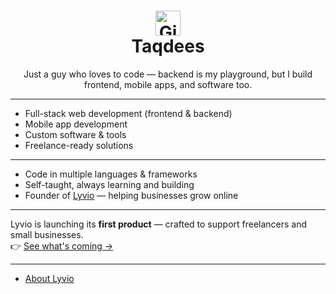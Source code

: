 <h1 align="center">
  <img src="https://cdn.jsdelivr.net/gh/devicons/devicon/icons/github/github-original.svg" width="40" alt="GitHub Logo" />
  <br />
  <strong>Taqdees</strong>
</h1>

<p align="center">
  Just a guy who loves to code — backend is my playground, but I build frontend, mobile apps, and software too.
</p>

---

- Full-stack web development (frontend & backend)
- Mobile app development
- Custom software & tools
- Freelance-ready solutions

---

- Code in multiple languages & frameworks
- Self-taught, always learning and building
- Founder of [Lyvio](https://lyvio.org) — helping businesses grow online

---

Lyvio is launching its **first product** — crafted to support freelancers and small businesses.  
👉 [See what's coming →](https://lyvio.org/products)

---

- [About Lyvio](https://lyvio.org/about)
